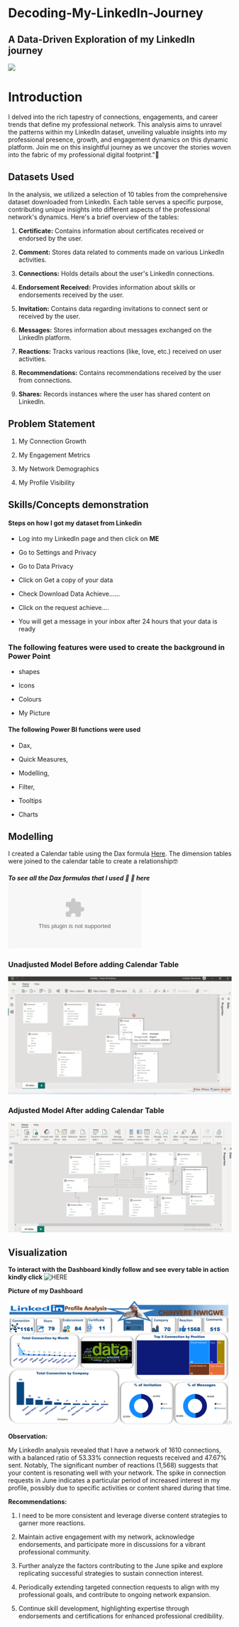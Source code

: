 # Decoding-My-LinkedIn-Journey
## A Data-Driven Exploration of my LinkedIn journey 

![](https://capturly.com/blog/wp-content/uploads/2018/02/Data-Website-Analytics.gif)

# Introduction

I delved into the rich tapestry of connections, engagements, and career trends that define my professional network. This analysis aims to unravel the patterns within my LinkedIn dataset, unveiling valuable insights into my professional presence, growth, and engagement dynamics on this dynamic platform. Join me on this insightful journey as we uncover the stories woven into the fabric of my professional digital footprint."💃

## Datasets Used

In the analysis, we utilized a selection of 10 tables from the comprehensive dataset downloaded from LinkedIn. Each table serves a specific purpose, contributing unique insights into different aspects of the professional network's dynamics. Here's a brief overview of the tables:

1. **Certificate:** Contains information about certificates received or endorsed by the user.

2. **Comment:** Stores data related to comments made on various LinkedIn activities.

3. **Connections:** Holds details about the user's LinkedIn connections.


4. **Endorsement Received:** Provides information about skills or endorsements received by the user.


5. **Invitation:** Contains data regarding invitations to connect sent or received by the user.

6. **Messages:** Stores information about messages exchanged on the LinkedIn platform.

7. **Reactions:** Tracks various reactions (like, love, etc.) received on user activities.

8. **Recommendations:** Contains recommendations received by the user from connections.

9. **Shares:** Records instances where the user has shared content on LinkedIn.


## Problem Statement

1. My Connection Growth
   
2. My Engagement Metrics

3. My Network Demographics

4. My Profile Visibility


## Skills/Concepts  demonstration


#### Steps on how I got my dataset from Linkedin

- Log into my LinkedIn page and then click on **ME**
  
- Go to Settings and Privacy

- Go to Data Privacy

- Click on Get a copy of your data

- Check Download Data Achieve......

- Click on the request achieve....

- You will get a message in your inbox after 24 hours that your data is ready


### The following features were used to create the background in Power Point

- shapes

- Icons

- Colours

- My Picture


#### The following Power BI functions were used

- Dax,

- Quick Measures,

- Modelling,

- Filter,

- Tooltips

- Charts

## Modelling

I created a Calendar table using the Dax formula [Here](https://github.com/Chichi126/Decoding-My-LinkedIn-Journey/blob/main/Calendar.docx). The dimension tables were joined to the calendar table to create a relationship🤓 

##### To see all the Dax formulas that I used 🤹 🤹 here ![HERE](https://github.com/Chichi126/Decoding-My-LinkedIn-Journey/blob/7d72d2c20ecbaaaa8afc70db3cb41b3f679ff7bb/All%20Measures%20Used%20.docx)


### Unadjusted Model Before adding Calendar Table
![](https://github.com/Chichi126/Decoding-My-LinkedIn-Journey/blob/main/Unmodelled.jpeg)



 ### Adjusted Model After adding Calendar Table                                            

![](https://github.com/Chichi126/Decoding-My-LinkedIn-Journey/blob/main/Modelled%20picture.png)



## Visualization

**To interact with the Dashboard kindly follow and see every table in action kindly click** ![HERE](https://app.powerbi.com/links/1w9tB2r0fK?ctid=5c4e5ee6-54e6-49fe-a36f-e88a7eadfc94&pbi_source=linkShare)

**Picture of my Dashboard**

![](https://github.com/Chichi126/Decoding-My-LinkedIn-Journey/blob/main/DashBoard.png)


**Observation:**

My LinkedIn analysis revealed that I have a network of 1610 connections, with a balanced ratio of 53.33% connection requests received and 47.67% sent. Notably, The significant number of reactions (1,568) suggests that your content is resonating well with your network.
The spike in connection requests in June indicates a particular period of increased interest in my profile, possibly due to specific activities or content shared during that time.

**Recommendations:**

1. I need to be more consistent and leverage diverse content strategies to garner more reactions.
  
2. Maintain active engagement with my network, acknowledge endorsements, and participate more in discussions for a vibrant professional community.

3. Further analyze the factors contributing to the June spike and explore replicating successful strategies to sustain connection interest.

4. Periodically extending targeted connection requests to align with my professional goals, and contribute to ongoing network expansion.

5. Continue skill development, highlighting expertise through endorsements and certifications for enhanced professional credibility.







